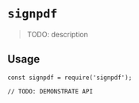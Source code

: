 # `signpdf`

> TODO: description

## Usage

```
const signpdf = require('signpdf');

// TODO: DEMONSTRATE API
```
